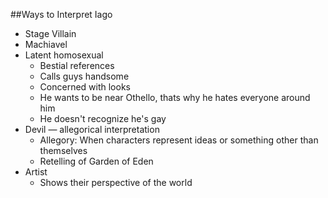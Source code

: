 ##Ways to Interpret Iago

- Stage Villain
- Machiavel
- Latent homosexual
  - Bestial references
  - Calls guys handsome
  - Concerned with looks
  - He wants to be near Othello, thats why he hates everyone around him
  - He doesn't recognize he's gay
- Devil — allegorical interpretation
  - Allegory: When characters represent ideas or something other than themselves
  - Retelling of Garden of Eden
- Artist
  - Shows their perspective of the world